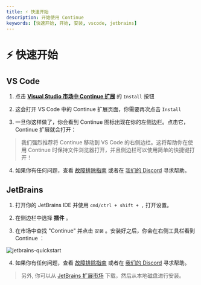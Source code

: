 ```yaml
---
title: ⚡️ 快速开始
description: 开始使用 Continue
keywords: [快速开始, 开始, 安装, vscode, jetbrains]
---
```


# ⚡️ 快速开始

## VS Code

1. 点击 **[Visual Studio 市场中 Continue 扩展](https://marketplace.visualstudio.com/items?itemName=Continue.continue)** 的 `Install` 按钮

2. 这会打开 VS Code 中的 Continue 扩展页面，你需要再次点击 `Install`

3. 一旦你这样做了，你会看到 Continue 图标出现在你的左侧边栏。点击它， Continue 扩展就会打开：

> 我们强烈推荐将 Continue 移动到 VS Code 的右侧边栏。这将帮助你在使用 Continue 时保持文件浏览器打开，并且侧边栏可以使用简单的快捷键打开！

4. 如果你有任何问题，查看 [故障排除指南](./troubleshooting.md) 或者在 [我们的 Discord](https://discord.gg/NWtdYexhMs) 寻求帮助。

## JetBrains

1. 打开你的 JetBrains IDE 并使用 `cmd/ctrl + shift + ,` 打开设置。

2. 在侧边栏中选择 **插件** 。

3. 在市场中查找 "Continue" 并点击 `安装` 。安装好之后，你会在右侧工具栏看到 Continue ：

![jetbrains-quickstart](/img/jetbrains-quickstart.png)

4. 如果你有任何问题，查看 [故障排除指南](./troubleshooting.md) 或者在 [我们的 Discord](https://discord.gg/NWtdYexhMs) 寻求帮助。

> 另外, 你可以从 [JetBrains 扩展市场](https://plugins.jetbrains.com/plugin/22707-continue-extension) 下载，然后从本地磁盘进行安装。
